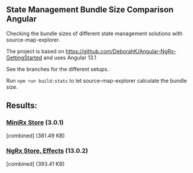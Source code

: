 ## State Management Bundle Size Comparison Angular

Checking the bundle sizes of different state management solutions with source-map-explorer.

The project is based on https://github.com/DeborahK/Angular-NgRx-GettingStarted and uses Angular 13.1

See the branches for the different setups.

Run `npm run build:stats` to let source-map-explorer calculate the bundle size.

## Results:

### [MiniRx Store](https://mini-rx.io/) (3.0.1)
[combined] (381.49 KB)

### [NgRx Store, Effects](https://ngrx.io/) (13.0.2)
[combined] (393.41 KB)
